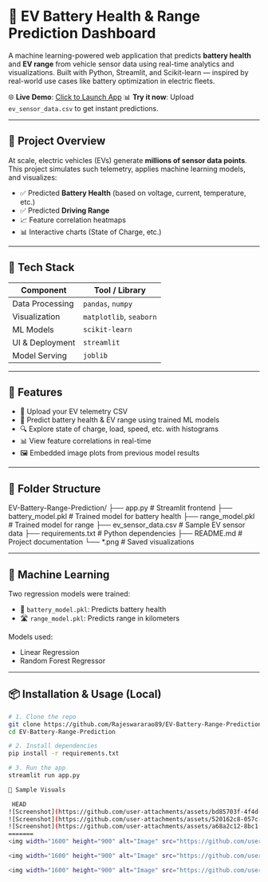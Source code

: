 # 🔋 EV Battery Health & Range Prediction Dashboard

A machine learning-powered web application that predicts **battery health** and **EV range** from vehicle sensor data using real-time analytics and visualizations. Built with Python, Streamlit, and Scikit-learn — inspired by real-world use cases like battery optimization in electric fleets.

🌐 **Live Demo**: [Click to Launch App]((https://ev-battery-range-prediction-project-aatrazjoaco6ukkratkigl.streamlit.app/))
📊 **Try it now**: Upload `ev_sensor_data.csv` to get instant predictions.

---

## 🚗 Project Overview

At scale, electric vehicles (EVs) generate **millions of sensor data points**. This project simulates such telemetry, applies machine learning models, and visualizes:

- ✅ Predicted **Battery Health** (based on voltage, current, temperature, etc.)
- ✅ Predicted **Driving Range**
- 📈 Feature correlation heatmaps
- 📊 Interactive charts (State of Charge, etc.)

---

## 🧠 Tech Stack

| Component        | Tool / Library           |
|------------------|--------------------------|
| Data Processing  | `pandas`, `numpy`        |
| Visualization    | `matplotlib`, `seaborn`  |
| ML Models        | `scikit-learn`           |
| UI & Deployment  | `streamlit`              |
| Model Serving    | `joblib`                 |

---

## 🧪 Features

- 📂 Upload your EV telemetry CSV
- 🤖 Predict battery health & EV range using trained ML models
- 🔍 Explore state of charge, load, speed, etc. with histograms
- 📊 View feature correlations in real-time
- 🖼️ Embedded image plots from previous model results

---

## 📁 Folder Structure

EV-Battery-Range-Prediction/
├── app.py # Streamlit frontend
├── battery_model.pkl # Trained model for battery health
├── range_model.pkl # Trained model for range
├── ev_sensor_data.csv # Sample EV sensor data
├── requirements.txt # Python dependencies
├── README.md # Project documentation
└── *.png # Saved visualizations


---

## 🧠 Machine Learning

Two regression models were trained:
- 🔋 `battery_model.pkl`: Predicts battery health
- 🛣️ `range_model.pkl`: Predicts range in kilometers

Models used:
- Linear Regression
- Random Forest Regressor

---

## 📦 Installation & Usage (Local)

```bash
# 1. Clone the repo
git clone https://github.com/Rajeswararao89/EV-Battery-Range-Prediction.git
cd EV-Battery-Range-Prediction

# 2. Install dependencies
pip install -r requirements.txt

# 3. Run the app
streamlit run app.py

📸 Sample Visuals

 HEAD
![Screenshot](https://github.com/user-attachments/assets/bd85703f-4f4d-4999-a49b-16fa6c69aa5d)
![Screenshot](https://github.com/user-attachments/assets/520162c8-057c-44c3-a335-0722255e9fc8)
![Screenshot](https://github.com/user-attachments/assets/a68a2c12-8bc1-4b25-87e5-e0f9eb6399e2)
=======
<img width="1600" height="900" alt="Image" src="https://github.com/user-attachments/assets/f9651713-02ac-4fbf-9fd5-3dda6eaec1e0" />

<img width="1600" height="900" alt="Image" src="https://github.com/user-attachments/assets/4e1c9cfb-2189-499d-9e77-c063c2312351" />

<img width="1600" height="900" alt="Image" src="https://github.com/user-attachments/assets/7a409c16-32a2-4364-907c-ead84f82f8f9" />

